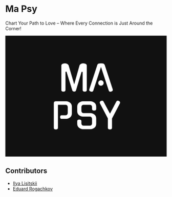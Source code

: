 # Ma Psy

Chart Your Path to Love – Where Every Connection is Just Around the Corner!

![logo](../resources/logo.png)

## Contributors

* [Ilya Lisitskii](https://github.com/ilyafriendlis)
* [Eduard Rogachkov](https://github.com/skfl)